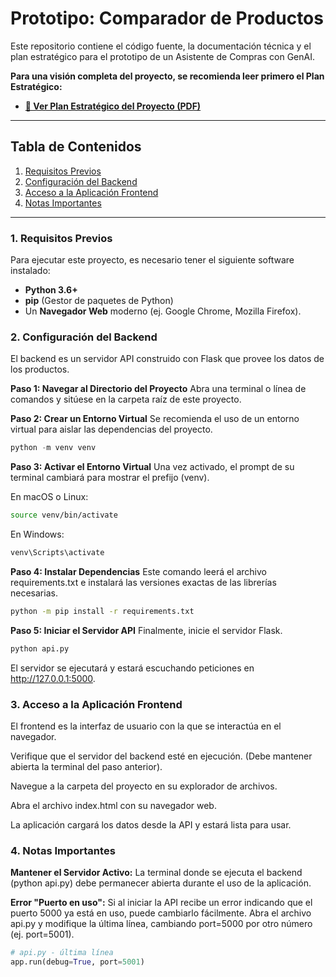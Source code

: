 # Prototipo: Comparador de Productos

Este repositorio contiene el código fuente, la documentación técnica y el plan estratégico para el prototipo de un Asistente de Compras con GenAI.

**Para una visión completa del proyecto, se recomienda leer primero el Plan Estratégico:**
-   **[📄 Ver Plan Estratégico del Proyecto (PDF)](./Plan-De-Trabajo-ProyectoGenAI.pdf)**

---
## Tabla de Contenidos
1. [Requisitos Previos](#1-requisitos-previos)
2. [Configuración del Backend](#2-configuración-del-backend)
3. [Acceso a la Aplicación Frontend](#3-acceso-a-la-aplicación-frontend)
4. [Notas Importantes](#4-notas-importantes)

---

### 1. Requisitos Previos

Para ejecutar este proyecto, es necesario tener el siguiente software instalado:

- **Python 3.6+**
- **pip** (Gestor de paquetes de Python)
- Un **Navegador Web** moderno (ej. Google Chrome, Mozilla Firefox).

### 2. Configuración del Backend

El backend es un servidor API construido con Flask que provee los datos de los productos.

**Paso 1: Navegar al Directorio del Proyecto**
Abra una terminal o línea de comandos y sitúese en la carpeta raíz de este proyecto.

**Paso 2: Crear un Entorno Virtual**
Se recomienda el uso de un entorno virtual para aislar las dependencias del proyecto.

```python
python -m venv venv
```

**Paso 3: Activar el Entorno Virtual**
Una vez activado, el prompt de su terminal cambiará para mostrar el prefijo (venv).

En macOS o Linux:

```Bash
source venv/bin/activate
```

En Windows:

```Bash
venv\Scripts\activate
```
**Paso 4: Instalar Dependencias**
Este comando leerá el archivo requirements.txt e instalará las versiones exactas de las librerías necesarias.

```Bash
python -m pip install -r requirements.txt
```

**Paso 5: Iniciar el Servidor API**
Finalmente, inicie el servidor Flask.

```Bash
python api.py
```

El servidor se ejecutará y estará escuchando peticiones en http://127.0.0.1:5000.

### 3. Acceso a la Aplicación Frontend

El frontend es la interfaz de usuario con la que se interactúa en el navegador.

Verifique que el servidor del backend esté en ejecución. (Debe mantener abierta la terminal del paso anterior).

Navegue a la carpeta del proyecto en su explorador de archivos.

Abra el archivo index.html con su navegador web.

La aplicación cargará los datos desde la API y estará lista para usar.

### 4. Notas Importantes

**Mantener el Servidor Activo:** La terminal donde se ejecuta el backend (python api.py) debe permanecer abierta durante el uso de la aplicación.

**Error "Puerto en uso":** Si al iniciar la API recibe un error indicando que el puerto 5000 ya está en uso, puede cambiarlo fácilmente. Abra el archivo api.py y modifique la última línea, cambiando port=5000 por otro número (ej. port=5001).

```Python
# api.py - última línea
app.run(debug=True, port=5001)
``` 
